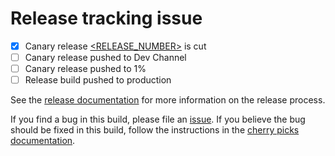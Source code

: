 # Release tracking issue

<!--
Note to onduty:

Use comments on this issue to track anything else you think might be of
interest to the community (e.g. alerting the community to delays).

Once you have filed this issue post a link to it in the #release Slack channel.

As each step is completed, check it off so the community can see the state of
the current release at a glance.

To document cherry picks that interrupt the default release process, add
additional checkboxes at the stage the cherry pick was made, e.g. if the
cherry pick is made after the initial canary release was at 1%, add these lines
beneath the initial 1% checkbox and then check them as they occur:
  - [ ] Cherry pick release [<RELEASE_NUMBER>](https://github.com/ampproject/amphtml/releases/tag/<RELEASE_NUMBER>) pushed to Dev Channel
  - [ ] Cherry pick release pushed to 1%

When the release is pushed to production:
- update the "pushed to production" checkbox with a link to the release build
  that was actually pushed to production
- change "(Canary)" in the issue title to "(Production)" and remove
  "(Production)" from the title of the issue that was formerly in production
  (so that it's immediately clear when looking at Type: Release issues what
  is currently in canary and what is currently in production)

After the release is pushed to production, continue to use this issue to track
anything interesting about the release, including adding additional
checkboxes to track cherry picks into production.
-->
- [x] Canary release [<RELEASE_NUMBER>](https://github.com/ampproject/amphtml/releases/tag/<RELEASE_NUMBER>) is cut
- [ ] Canary release pushed to Dev Channel
- [ ] Canary release pushed to 1%
- [ ] Release build pushed to production

See the [release documentation](https://github.com/mrjoro/amphtml/contributing/release-schedule.md) for more information on the release process.

If you find a bug in this build, please file an [issue](https://github.com/ampproject/amphtml/issues/new).  If you believe the bug should be fixed in this build, follow the instructions in the [cherry picks documentation](https://github.com/mrjoro/amphtml/contributing/release-schedule.md#cherry-picks).
